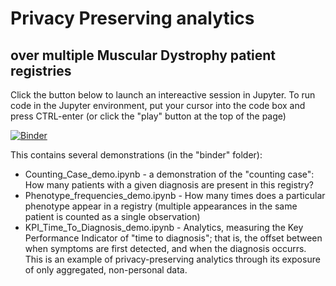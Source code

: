 # Privacy Preserving analytics 
## over multiple Muscular Dystrophy patient registries

Click the button below to launch an intereactive session in Jupyter.  To run code in the Jupyter environment, put your cursor into the code box and press CTRL-enter (or click the "play" button at the top of the page)

[![Binder](https://mybinder.org/badge_logo.svg)](https://mybinder.org/v2/gh/markwilkinson/Duchenne-daru/HEAD)

This contains several demonstrations (in the "binder" folder):

* Counting_Case_demo.ipynb - a demonstration of the "counting case":  How many patients with a given diagnosis are present in this registry?
* Phenotype_frequencies_demo.ipynb - How many times does a particular phenotype appear in a registry (multiple appearances in the same patient is counted as a single observation)
* KPI_Time_To_Diagnosis_demo.ipynb - Analytics, measuring the Key Performance Indicator of "time to diagnosis"; that is, the offset between when symptoms are first detected, and when the diagnosis occurrs.  This is an example of privacy-preserving analytics through its exposure of only aggregated, non-personal data.
